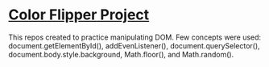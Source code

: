 # [Color Flipper Project](https://curious-yu.github.io/Color-Flipper-Project/)
 
This repos created to practice manipulating DOM. Few concepts were used: document.getElementById(), addEvenListener(), document.querySelector(), document.body.style.background, Math.floor(), and Math.random(). 
